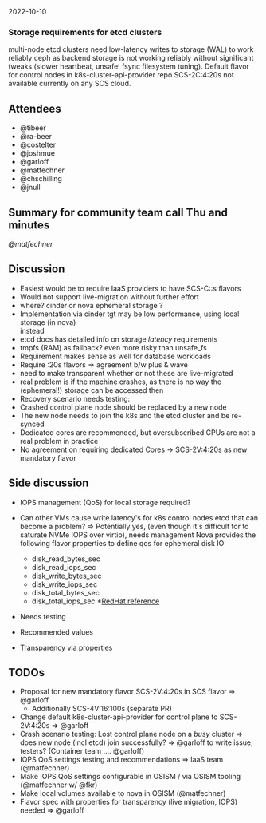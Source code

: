 2022-10-10

### Storage requirements for etcd clusters

   multi-node etcd clusters need low-latency writes to storage (WAL) to work reliably
   ceph as backend storage is not working reliably without significant tweaks (slower heartbeat, unsafe! fsync filesystem tuning). Default flavor for control nodes in k8s-cluster-api-provider repo SCS-2C:4:20s not available currently on any SCS cloud.

## Attendees

* @tibeer
* @ra-beer
* @costelter
* @joshmue
* @garloff
* @matfechner
* @chschilling
* @jnull

## Summary for community team call Thu and minutes

   *@matfechner*

## Discussion

* Easiest would be to require IaaS providers to have SCS-<n>C:<m>:<o>s flavors
* Would not support live-migration without further effort
* where? cinder or nova ephemeral storage ?
* Implementation via cinder tgt may be low performance, using local storage (in nova)  
   instead
* etcd docs has detailed info on storage *latency* requirements
* tmpfs (RAM) as fallback? even more risky than unsafe_fs
* Requirement makes sense as well for database workloads
* Require :20s flavors => agreement b/w plus & wave
* need to make transparent whether or not these are live-migrated
* real problem is if the machine crashes, as there is no way the (ephemeral!) storage can be accessed then
* Recovery scenario needs testing:
* Crashed control plane node should be replaced by a new node
* The new node needs to join the k8s and the etcd cluster and be re-synced
* Dedicated cores are recommended, but oversubscribed CPUs are not a real problem in practice
* No agreement on requiring dedicated Cores
     -> SCS-2V:4:20s as new mandatory flavor

## Side discussion

* IOPS management (QoS) for local storage required?
* Can other VMs cause write latency's for k8s control nodes etcd that can become a problem?
   => Potentially yes, (even though it's difficult for to saturate NVMe IOPS over virtio),
   needs management
   Nova provides the following flavor properties to define qos for ephemeral disk IO
  * disk_read_bytes_sec
  * disk_read_iops_sec
  * disk_write_bytes_sec
  * disk_write_iops_sec
  * disk_total_bytes_sec
  * disk_total_iops_sec
     *[RedHat reference](https://access.redhat.com/solutions/5626011)

* Needs testing
* Recommended values
* Transparency via properties

## TODOs

* Proposal for new mandatory flavor SCS-2V:4:20s in SCS flavor => @garloff
    - Additionally SCS-4V:16:100s (separate PR)
* Change default k8s-cluster-api-provider for control plane to SCS-2V:4:20s => @garloff
* Crash scenario testing: Lost control plane node on a *busy* cluster => does new node (incl etcd) join successfully? => @garloff to write issue, testers? (Container team .... @garloff)
* IOPS QoS settings testing and recommendations => IaaS team (@matfechner)
* Make IOPS QoS settings configurable in OSISM / via OSISM tooling (@matfechner w/ @fkr)
* Make local volumes available to nova in OSISM (@matfechner)
* Flavor spec with properties for transparency (live migration, IOPS)
     needed => @garloff

